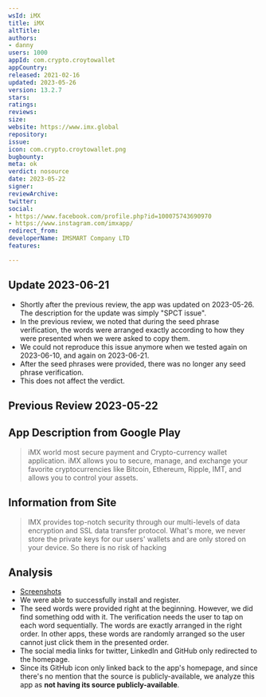 ```yaml
---
wsId: iMX
title: iMX
altTitle: 
authors:
- danny 
users: 1000
appId: com.crypto.croytowallet
appCountry: 
released: 2021-02-16
updated: 2023-05-26
version: 13.2.7
stars: 
ratings: 
reviews: 
size: 
website: https://www.imx.global
repository: 
issue: 
icon: com.crypto.croytowallet.png
bugbounty: 
meta: ok
verdict: nosource
date: 2023-05-22
signer: 
reviewArchive: 
twitter: 
social:
- https://www.facebook.com/profile.php?id=100075743690970 
- https://www.instagram.com/imxapp/
redirect_from: 
developerName: IMSMART Company LTD
features: 

---
```


## Update 2023-06-21

- Shortly after the previous review, the app was updated on 2023-05-26. The description for the update was simply "SPCT issue". 
- In the previous review, we noted that during the seed phrase verification, the words were arranged exactly according to how they were presented when we were asked to copy them.
- We could not reproduce this issue anymore when we tested again on 2023-06-10, and again on 2023-06-21.
- After the seed phrases were provided, there was no longer any seed phrase verification.
- This does not affect the verdict.   

## Previous Review 2023-05-22

## App Description from Google Play 

> iMX world most secure payment and Crypto-currency wallet application. iMX allows you to secure, manage, and exchange your favorite cryptocurrencies like Bitcoin, Ethereum, Ripple, IMT, and allows you to control your assets.

## Information from Site 

> IMX provides top-notch security through our multi-levels of data encryption and SSL data transfer protocol. What's more, we never store the private keys for our users' wallets and are only stored on your device. So there is no risk of hacking

## Analysis 

- [Screenshots](https://twitter.com/BitcoinWalletz/status/1660475721746137094)
- We were able to successfully install and register. 
- The seed words were provided right at the beginning. However, we did find something odd with it. The verification needs the user to tap on each word sequentially. The words are exactly arranged in the right order. In other apps, these words are randomly arranged so the user cannot just click them in the presented order.
- The social media links for twitter, LinkedIn and GitHub only redirected to the homepage. 
- Since its GitHub icon only linked back to the app's homepage, and since there's no mention that the source is publicly-available, we analyze this app as **not having its source publicly-available**. 


